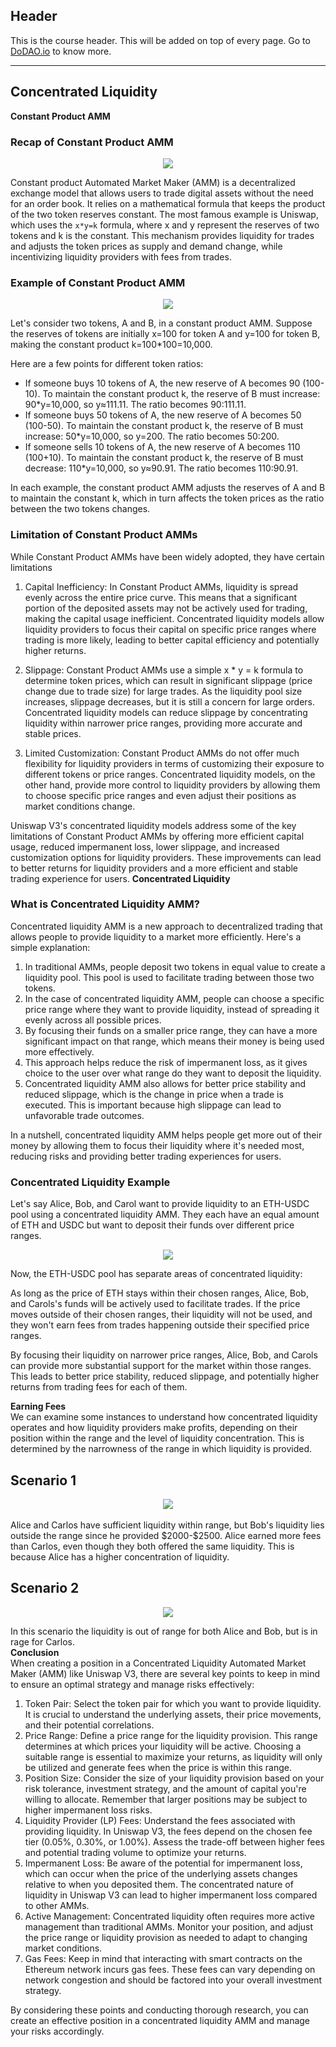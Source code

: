 ## Header
This is the course header. This will be added on top of every page. Go to [DoDAO.io](https://www.dodao.io) to know more.

 ---
 
 ## Concentrated Liquidity
 
 **Constant Product AMM**        

### Recap of Constant Product AMM
<div align="center">
<img style="max-height:400px" src="https://d31h13bdjwgzxs.cloudfront.net/academy/uniswap-eth-1/Guide/concentrated-liquidity-uniswap/1681500734628_constant_product_amm.png"/>
</div>

Constant product Automated Market Maker (AMM) is a decentralized exchange model that allows users to trade digital assets without the need for an order book. It relies on a mathematical formula that keeps the product of the two token reserves constant. The most famous example is Uniswap, which uses the `x*y=k` formula, where x and y represent the reserves of two tokens and k is the constant. This mechanism provides liquidity for trades and adjusts the token prices as supply and demand change, while incentivizing liquidity providers with fees from trades.

### Example of Constant Product AMM

<div align="center">
<img style="max-height:400px" src="https://d31h13bdjwgzxs.cloudfront.net/academy/uniswap-eth-1/Guide/concentrated-liquidity-uniswap/1681500759976_constant_product_amm_example.png"/>
</div>

Let's consider two tokens, A and B, in a constant product AMM. Suppose the reserves of tokens are initially x=100 for token A and y=100 for token B, making the constant product k=100*100=10,000.

Here are a few points for different token ratios:
- If someone buys 10 tokens of A, the new reserve of A becomes 90 (100-10). To maintain the constant product k, the reserve of B must increase: 90*y=10,000, so y≈111.11. The ratio becomes 90:111.11.
- If someone buys 50 tokens of A, the new reserve of A becomes 50 (100-50). To maintain the constant product k, the reserve of B must increase: 50*y=10,000, so y=200. The ratio becomes 50:200.
- If someone sells 10 tokens of A, the new reserve of A becomes 110 (100+10). To maintain the constant product k, the reserve of B must decrease: 110*y=10,000, so y≈90.91. The ratio becomes 110:90.91.

In each example, the constant product AMM adjusts the reserves of A and B to maintain the constant k, which in turn affects the token prices as the ratio between the two tokens changes.

### Limitation of Constant Product AMMs
While Constant Product AMMs have been widely adopted, they have certain limitations

1. Capital Inefficiency: In Constant Product AMMs, liquidity is spread evenly across the entire price curve. This means that a significant portion of the deposited assets may not be actively used for trading, making the capital usage inefficient. Concentrated liquidity models allow liquidity providers to focus their capital on specific price ranges where trading is more likely, leading to better capital efficiency and potentially higher returns.

2. Slippage: Constant Product AMMs use a simple x * y = k formula to determine token prices, which can result in significant slippage (price change due to trade size) for large trades. As the liquidity pool size increases, slippage decreases, but it is still a concern for large orders. Concentrated liquidity models can reduce slippage by concentrating liquidity within narrower price ranges, providing more accurate and stable prices.

3. Limited Customization: Constant Product AMMs do not offer much flexibility for liquidity providers in terms of customizing their exposure to different tokens or price ranges. Concentrated liquidity models, on the other hand, provide more control to liquidity providers by allowing them to choose specific price ranges and even adjust their positions as market conditions change.

Uniswap V3's concentrated liquidity models address some of the key limitations of Constant Product AMMs by offering more efficient capital usage, reduced impermanent loss, lower slippage, and increased customization options for liquidity providers. These improvements can lead to better returns for liquidity providers and a more efficient and stable trading experience for users. 
 **Concentrated Liquidity**        
### What is Concentrated Liquidity AMM?
Concentrated liquidity AMM is a new approach to decentralized trading that allows people to provide liquidity to a market more efficiently. Here's a simple explanation:

1. In traditional AMMs, people deposit two tokens in equal value to create a liquidity pool. This pool is used to facilitate trading between those two tokens.
2. In the case of concentrated liquidity AMM, people can choose a specific price range where they want to provide liquidity, instead of spreading it evenly across all possible prices.
3. By focusing their funds on a smaller price range, they can have a more significant impact on that range, which means their money is being used more effectively.
4. This approach helps reduce the risk of impermanent loss, as it gives choice to the user over what range do they want to deposit the liquidity.
5. Concentrated liquidity AMM also allows for better price stability and reduced slippage, which is the change in price when a trade is executed. This is important because high slippage can lead to unfavorable trade outcomes.

In a nutshell, concentrated liquidity AMM helps people get more out of their money by allowing them to focus their liquidity where it's needed most, reducing risks and providing better trading experiences for users.

### Concentrated Liquidity Example
Let's say Alice, Bob, and Carol want to provide liquidity to an ETH-USDC pool using a concentrated liquidity AMM. They each have an equal amount of ETH and USDC but want to deposit their funds over different price ranges.

<div align="center">
<img style="max-height:400px" src="https://d31h13bdjwgzxs.cloudfront.net/academy/uniswap-eth-1/Guide/concentrated-liquidity-uniswap/1681575680046_concentrated_liquidity%20example.png"/>
</div>

Now, the ETH-USDC pool has separate areas of concentrated liquidity:

As long as the price of ETH stays within their chosen ranges, Alice, Bob, and Carols's funds will be actively used to facilitate trades. If the price moves outside of their chosen ranges, their liquidity will not be used, and they won't earn fees from trades happening outside their specified price ranges.

By focusing their liquidity on narrower price ranges, Alice, Bob, and Carols can provide more substantial support for the market within those ranges. This leads to better price stability, reduced slippage, and potentially higher returns from trading fees for each of them.



 
 **Earning Fees**        
We can examine some instances to understand how concentrated liquidity operates and how liquidity providers make profits, depending on their position within the range and the level of liquidity concentration. This is determined by the narrowness of the range in which liquidity is provided.

## Scenario 1 
<div align="center">
<img style="max-height:400px" src="https://d31h13bdjwgzxs.cloudfront.net/academy/uniswap-eth-1/Guide/concentrated-liquidity-uniswap/1681588401410_example_scenario_1.png"/>
</div>
<br/>
Alice and Carlos have sufficient liquidity within range, but Bob's liquidity lies outside the range since he provided $2000-$2500. Alice earned more fees than Carlos, even though they both offered the same liquidity. This is because Alice has a higher concentration of liquidity.

## Scenario 2

<div align="center">
<img style="max-height:400px" src="https://d31h13bdjwgzxs.cloudfront.net/academy/uniswap-eth-1/Guide/concentrated-liquidity-uniswap/1681920255744_05_concentrated_example_scenario_2.png"/>
</div>

In this scenario the liquidity is out of range for both Alice and Bob, but is in rage for Carlos.  
 **Conclusion**        
When creating a position in a Concentrated Liquidity Automated Market Maker (AMM) like Uniswap V3, there are several key points to keep in mind to ensure an optimal strategy and manage risks effectively:

1. Token Pair: Select the token pair for which you want to provide liquidity. It is crucial to understand the underlying assets, their price movements, and their potential correlations.
2. Price Range: Define a price range for the liquidity provision. This range determines at which prices your liquidity will be active. Choosing a suitable range is essential to maximize your returns, as liquidity will only be utilized and generate fees when the price is within this range.
3. Position Size: Consider the size of your liquidity provision based on your risk tolerance, investment strategy, and the amount of capital you're willing to allocate. Remember that larger positions may be subject to higher impermanent loss risks.
4. Liquidity Provider (LP) Fees: Understand the fees associated with providing liquidity. In Uniswap V3, the fees depend on the chosen fee tier (0.05%, 0.30%, or 1.00%). Assess the trade-off between higher fees and potential trading volume to optimize your returns.
5. Impermanent Loss: Be aware of the potential for impermanent loss, which can occur when the price of the underlying assets changes relative to when you deposited them. The concentrated nature of liquidity in Uniswap V3 can lead to higher impermanent loss compared to other AMMs.
6. Active Management: Concentrated liquidity often requires more active management than traditional AMMs. Monitor your position, and adjust the price range or liquidity provision as needed to adapt to changing market conditions.
7. Gas Fees: Keep in mind that interacting with smart contracts on the Ethereum network incurs gas fees. These fees can vary depending on network congestion and should be factored into your overall investment strategy.

By considering these points and conducting thorough research, you can create an effective position in a concentrated liquidity AMM and manage your risks accordingly. 
 
